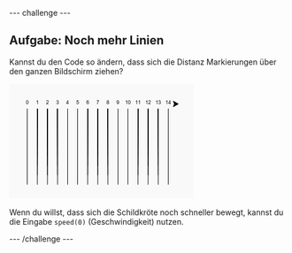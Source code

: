 --- challenge ---

## Aufgabe: Noch mehr Linien

Kannst du den Code so ändern, dass sich die Distanz Markierungen über den ganzen Bildschirm ziehen?

![Screenshot](images/race-challenge1.png)

Wenn du willst, dass sich die Schildkröte noch schneller bewegt, kannst du die Eingabe `speed(0)` (Geschwindigkeit) nutzen.

--- /challenge ---